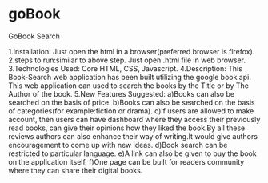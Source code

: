 # goBook
GoBook Search

1.Installation: Just open the html in a browser(preferred browser is firefox).
2.steps to run:similar to above step. Just open .html file in web browser.
3.Technologies Used: Core HTML, CSS, Javascript.
4.Description:  This Book-Search web application has been built utilizing the google book api.
		This web application can used to search the books by the Title or by The Author of the book.
5.New Features Suggested:
   		a)Books can also be searched on the basis of price.
		b)Books can also be searched on the basis of categories(for example:fiction or drama).
		c)If users are allowed to make account, then users can have dashboard where they access their previously read books, can give their opinions how they liked the book.By all these reviews authors can also enhance their way of writing.It would give authors encouragement to come up with new ideas.
		d)Book search can be restricted to particular language.
		e)A link can also be given to buy the book on the application itself.
		f)One page can be built for readers community where they can share their digital books.  
